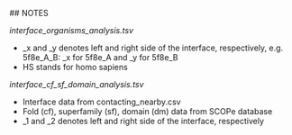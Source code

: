 ## NOTES

*interface_organisms_analysis.tsv*
* _x and _y denotes left and right side of the interface, respectively, e.g. 5f8e_A_B: _x for 5f8e_A and _y for 5f8e_B
* HS stands for homo sapiens

*interface_cf_sf_domain_analysis.tsv*
* Interface data from contacting_nearby.csv
* Fold (cf), superfamily (sf), domain (dm) data from SCOPe database 
* _1 and _2 denotes left and right side of the interface, respectively
